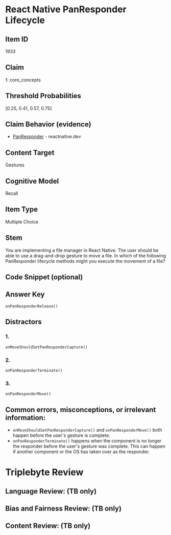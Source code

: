 # React Native PanResponder Lifecycle


## Item ID
1933

## Claim
1: core_concepts

## Threshold Probabilities
[0.25, 0.41, 0.57, 0.75]

## Claim Behavior (evidence)
- [PanResponder](https://reactnative.dev/docs/panresponder) - reactnative.dev


## Content Target
Gestures


## Cognitive Model
Recall


## Item Type
Multiple Choice


## Stem
You are implementing a file manager in React Native.  The user should be able to use a drag-and-drop gesture to move a file.  In which of the following PanResponder lifecycle methods might you execute the movement of a file?


## Code Snippet (optional)



## Answer Key
`onPanResponderRelease()`


## Distractors
### 1.
`onMoveShouldSetPanResponderCapture()`


### 2.
`onPanResponderTerminate()`


### 3.
`onPanResponderMove()`


## Common errors, misconceptions, or irrelevant information:
* `onMoveShouldSetPanResponderCapture()` and `onPanResponderMove()` both happen before the user's gesture is complete.
* `onPanResponderTerminate()` happens when the component is no longer the responder before the user's gesture was complete.  This can happen if another component or the OS has taken over as the responder.


# Triplebyte Review


## Language Review: (TB only)


## Bias and Fairness Review: (TB only)


## Content Review: (TB only)

